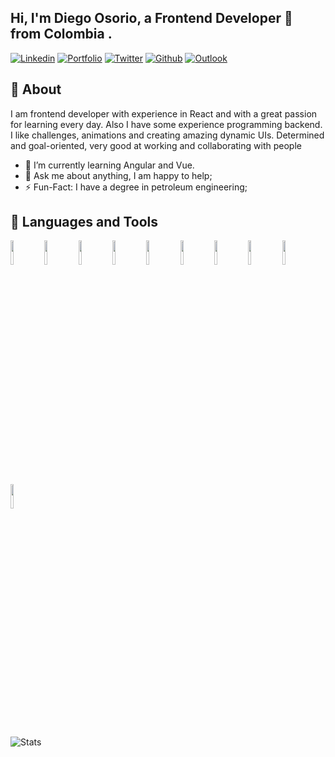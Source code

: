 ## Hi, I'm Diego Osorio, a Frontend Developer 🚀 from Colombia .

[![Linkedin](https://img.shields.io/badge/-LinkedIn-blue?style=flat&logo=Linkedin&logoColor=white)](https://www.linkedin.com/in/diegoalesco95/) [![Portfolio](https://img.shields.io/badge/-Portfolio-black?style=flat&logo=react&logoColor=white)](https://portfolio.diegoalesco95.vercel.app/) [![Twitter](https://img.shields.io/badge/-Twitter-00acee?style=flat&logo=Twitter&logoColor=white)](https://twitter.com/Diegoalesco95) [![Github](https://img.shields.io/badge/-Github-000?style=flat&logo=Github&logoColor=white)](https://github.com/Diegoalesco95) [![Outlook](https://img.shields.io/badge/-Outlook-0078D4?style=flat&logo=Microsoft-Outlook&logoColor=white)](mailto:diegoalesco95@hotmail.com)

## 🧐 About

I am  frontend developer with experience in React and with a great passion for learning every day. Also I have some experience programming backend. I like challenges, animations and creating amazing dynamic UIs. Determined and goal-oriented, very good at working and collaborating with people

- 🌱 I’m currently learning Angular and Vue.
- 💬 Ask me about anything, I am happy to help;
- ⚡️ Fun-Fact: I have a degree in petroleum engineering;

## 📌 Languages and Tools

<code><img width="10%" src="https://www.vectorlogo.zone/logos/w3_html5/w3_html5-ar21.svg"></code> <code><img width="10%" src="https://www.vectorlogo.zone/logos/sass-lang/sass-lang-ar21.svg"></code> <code><img width="10%" src="https://www.vectorlogo.zone/logos/tailwindcss/tailwindcss-ar21.svg"></code> 
<code><img width="10%" src="https://www.vectorlogo.zone/logos/javascript/javascript-ar21.svg"></code> <code><img width="10%" src="https://www.vectorlogo.zone/logos/reactjs/reactjs-ar21.svg"></code> <code><img width="10%" src="https://www.vectorlogo.zone/logos/angular/angular-ar21.svg"></code>
<code><img width="10%" src="https://www.vectorlogo.zone/logos/nodejs/nodejs-ar21.svg"></code> <code><img width="10%" src="https://www.vectorlogo.zone/logos/mongodb/mongodb-ar21.svg"></code> <code><img width="10%" src="https://www.vectorlogo.zone/logos/graphql/graphql-ar21.svg"></code> <code><img width="10%" src="https://www.vectorlogo.zone/logos/apollographql/apollographql-ar21.svg"></code>

![Stats](https://github-readme-stats.vercel.app/api?username=Diegoalesco95)
